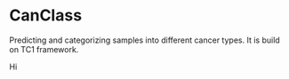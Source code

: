 # CanClass
Predicting and categorizing samples into different cancer types. It is build on TC1 framework.

Hi
